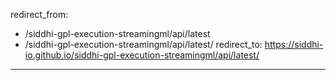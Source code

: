 redirect_from:
  - /siddhi-gpl-execution-streamingml/api/latest
  - /siddhi-gpl-execution-streamingml/api/latest/
redirect_to: https://siddhi-io.github.io/siddhi-gpl-execution-streamingml/api/latest/
---
